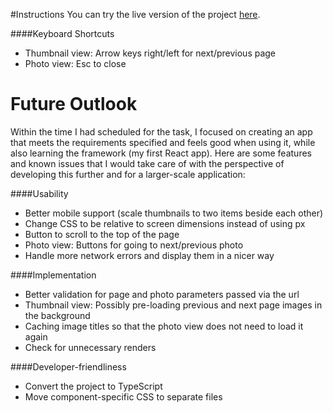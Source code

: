 #Instructions
You can try the live version of the project [here](https://lukask-dev.github.io/photobrowser/).

####Keyboard Shortcuts
- Thumbnail view: Arrow keys right/left for next/previous page
- Photo view: Esc to close

# Future Outlook
Within the time I had scheduled for the task, I focused on creating an app that meets the requirements specified and feels good when using it, while also learning the framework (my first React app).
Here are some features and known issues that I would take care of with the perspective of developing this further and for a larger-scale application:

####Usability
- Better mobile support (scale thumbnails to two items beside each other)
- Change CSS to be relative to screen dimensions instead of using px
- Button to scroll to the top of the page
- Photo view: Buttons for going to next/previous photo
- Handle more network errors and display them in a nicer way

####Implementation
- Better validation for page and photo parameters passed via the url
- Thumbnail view: Possibly pre-loading previous and next page images in the background
- Caching image titles so that the photo view does not need to load it again
- Check for unnecessary renders

####Developer-friendliness
- Convert the project to TypeScript
- Move component-specific CSS to separate files



